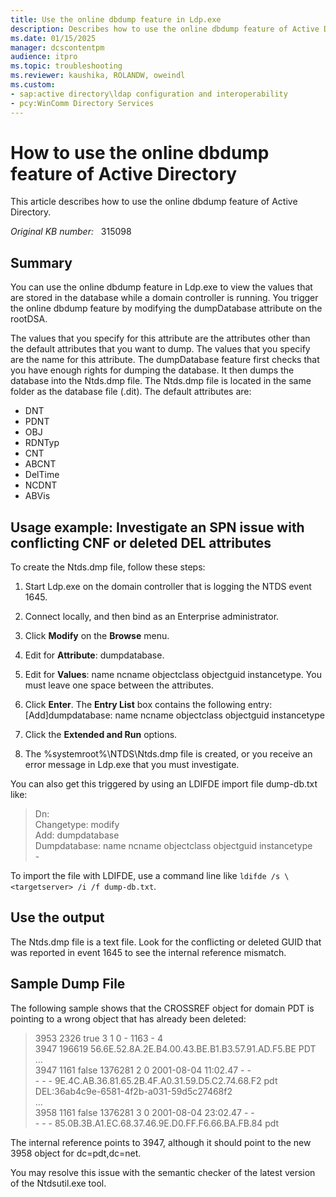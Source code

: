 ```yaml
---
title: Use the online dbdump feature in Ldp.exe
description: Describes how to use the online dbdump feature of Active Directory.
ms.date: 01/15/2025
manager: dcscontentpm
audience: itpro
ms.topic: troubleshooting
ms.reviewer: kaushika, ROLANDW, oweindl
ms.custom:
- sap:active directory\ldap configuration and interoperability
- pcy:WinComm Directory Services
---
```

# How to use the online dbdump feature of Active Directory

This article describes how to use the online dbdump feature of Active Directory.

_Original KB number:_ &nbsp; 315098

## Summary

You can use the online dbdump feature in Ldp.exe to view the values that are stored in the database while a domain controller is running. You trigger the online dbdump feature by modifying the dumpDatabase attribute on the rootDSA.

The values that you specify for this attribute are the attributes other than the default attributes that you want to dump. The values that you specify are the name for this attribute. The dumpDatabase feature first checks that you have enough rights for dumping the database. It then dumps the database into the Ntds.dmp file. The Ntds.dmp file is located in the same folder as the database file (.dit). The default attributes are:

- DNT
- PDNT
- OBJ
- RDNTyp
- CNT
- ABCNT
- DelTime
- NCDNT
- ABVis

## Usage example: Investigate an SPN issue with conflicting CNF or deleted DEL attributes

To create the Ntds.dmp file, follow these steps:

1. Start Ldp.exe on the domain controller that is logging the NTDS event 1645.
2. Connect locally, and then bind as an Enterprise administrator.
3. Click **Modify** on the **Browse** menu.
4. Edit for **Attribute**: dumpdatabase.
5. Edit for **Values**: name ncname objectclass objectguid instancetype. You must leave one space between the attributes.
6. Click **Enter**. The **Entry List** box contains the following entry:  
    [Add]dumpdatabase: name ncname objectclass objectguid instancetype

7. Click the **Extended and Run** options.
8. The %systemroot%\NTDS\Ntds.dmp file is created, or you receive an error message in Ldp.exe that you must investigate.

You can also get this triggered by using an LDIFDE import file dump-db.txt like:

> Dn:  
Changetype: modify  
Add: dumpdatabase  
Dumpdatabase: name ncname objectclass objectguid instancetype  
\-

To import the file with LDIFDE, use a command line like `ldifde /s \<targetserver> /i /f dump-db.txt`.

## Use the output

The Ntds.dmp file is a text file. Look for the conflicting or deleted GUID that was reported in event 1645 to see the internal reference mismatch.

## Sample Dump File

The following sample shows that the CROSSREF object for domain PDT is pointing to a wrong object that has already been deleted:

> 3953 2326 true 3 1 0 - 1163 - 4  
3947 196619 56.6E.52.8A.2E.B4.00.43.BE.B1.B3.57.91.AD.F5.BE PDT  
...  
3947 1161 false 1376281 2 0 2001-08-04 11:02.47 - -  
\- - - 9E.4C.AB.36.81.65.2B.4F.A0.31.59.D5.C2.74.68.F2 pdt  
DEL:36ab4c9e-6581-4f2b-a031-59d5c27468f2  
...  
3958 1161 false 1376281 3 0 2001-08-04 23:02.47 - -  
\- - - 85.0B.3B.A1.EC.68.37.46.9E.D0.FF.F6.66.BA.FB.84 pdt

The internal reference points to 3947, although it should point to the new 3958 object for dc=pdt,dc=net.

You may resolve this issue with the semantic checker of the latest version of the Ntdsutil.exe tool.
